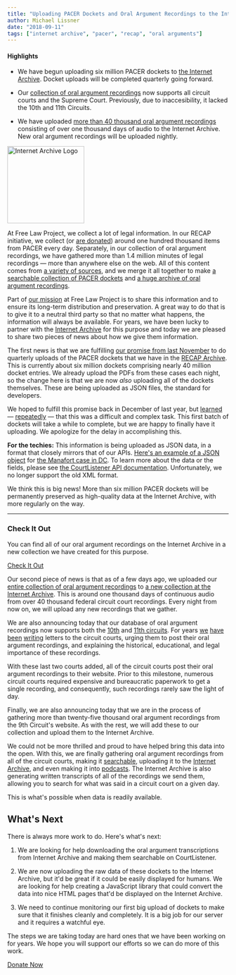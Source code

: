 ```yaml
---
title: "Uploading PACER Dockets and Oral Argument Recordings to the Internet Archive "
author: Michael Lissner
date: "2018-09-11"
tags: ["internet archive", "pacer", "recap", "oral arguments"]
---
```



<div className="well">
<h4>Highlights</h4>
<ul>
  <li><p>We have begun uploading six million PACER dockets to <a href="https://archive.org/details/usfederalcourts" target="_blank">the Internet Archive</a>. Docket uploads will be completed quarterly going forward.</p></li>
 
  <li><p>Our <a href="https://www.courtlistener.com/audio/" target="_blank">collection of oral argument recordings</a> now supports all circuit courts and the Supreme Court. Previously, due to inaccesibility, it lacked the 10th and 11th Circuits.</p></li>
 
  <li><p>We have uploaded <a href="https://archive.org/details/uscourtsoralarguments" target="_blank">more than 40 thousand oral argument recordings</a> consisting of over one thousand days of audio to the Internet Archive. New oral argument recordings will be uploaded nightly.</p></li>
</ul>
</div>

<div className="right-image">
    <img src="/images/logos/internet-archive.svg"
         alt="Internet Archive Logo"
         className="img-responsive"
         height="175"
         width="d+"/>
</div>

<!-- PELICAN_BEGIN_SUMMARY -->
At Free Law Project, we collect a lot of legal information. In our RECAP initiative, we collect (or [are donated][recap]) around one hundred thousand items from PACER every day. Separately, in our collection of oral argument recordings, we have gathered more than 1.4 million minutes of legal recordings — more than anywhere else on the web. All of this content comes from [a variety of sources][coverage], and we merge it all together to make [a searchable collection of PACER dockets][recap-archive] and [a huge archive of oral argument recordings][oa].

Part of [our mission][mission] at Free Law Project is to share this information and to ensure its long-term distribution and preservation. A great way to do that is to give it to a neutral third party so that no matter what happens, the information will always be available. For years, we have been lucky to partner with the [Internet Archive][ia] for this purpose and today we are pleased to share two pieces of news about how we give them information.
<!-- PELICAN_END_SUMMARY -->

The first news is that we are fulfilling [our promise from last November][promise] to do quarterly uploads of the PACER dockets that we have in the [RECAP Archive][recap-archive]. This is currently about six million dockets comprising nearly 40 million docket entries. We already upload the PDFs from these cases each night, so the change here is that we are now *also* uploading all of the dockets themselves. These are being uploaded as JSON files, the standard for developers.

We hoped to fulfill this promise back in December of last year, but [learned][gh1] — [repeatedly][gh2] — that this was a difficult and complex task. This first batch of dockets will take a while to complete, but we are happy to finally have it uploading. We apologize for the delay in accomplishing this.

<p className="alert bg-warning"><i className="fa fa-bug"></i> <strong>For the techies:</strong> This information is being uploaded as JSON data, in a format that closely mirrors that of our APIs. <a href="https://archive.org/download/gov.uscourts.dcd.190597/gov.uscourts.dcd.190597.docket.json">Here's an example of a JSON object</a> for <a href="https://www.courtlistener.com/docket/6183591/united-states-v-manafort/">the Manafort case in DC</a>. To learn more about the data or the fields, please see <a href="https://www.courtlistener.com/api/rest-info/">the CourtListener API documentation</a>. Unfortunately, we no longer support the old XML format.
</p>

We think this is big news! More than six million PACER dockets will be permanently preserved as high-quality data at the Internet Archive, with more regularly on the way.

---

<div className="col-xs-5 pull-right col-sm-3 bg-primary">
    <h3>Check It Out</h3>
    <p>You can find all of our oral argument recordings on the Internet Archive in a new collection we have created for this purpose.
    </p>
    <p><a href="https://archive.org/details/uscourtsoralarguments" target="_blank" className="btn btn-info btn-block">Check It Out</a></p>
</div>

Our second piece of news is that as of a few days ago, we uploaded our [entire collection of oral argument recordings][oa] to [a new collection at the Internet Archive][archive-oa]. This is around one thousand days of continuous audio from over 40 thousand federal circuit court recordings. Every night from now on, we will upload any new recordings that we gather.

We are also announcing today that our database of oral argument recordings now supports both the [10th][ca10] and [11th circuits][ca11]. For years [we][letter1] [have][letter2] [been][letter3] [writing][letter4] letters to the circuit courts, urging them to post their oral argument recordings, and explaining the historical, educational, and legal importance of these recordings. 

With these last two courts added, all of the circuit courts post their oral argument recordings to their website. Prior to this milestone, numerous circuit courts required expensive and bureaucratic paperwork to get a single recording, and consequently, such recordings rarely saw the light of day.

Finally, we are also announcing today that we are in the process of gathering more than twenty-five thousand oral argument recordings from the 9th Circuit's website. As with the rest, we will add these to our collection and upload them to the Internet Archive.

We could not be more thrilled and proud to have helped bring this data into the open. With this, we are finally gathering oral argument recordings from all of the circuit courts, making it [searchable][oa], uploading it to the [Internet Archive][archive-oa], and even making it into [podcasts][podcasts]. The Internet Archive is also generating written transcripts of all of the recordings we send them, allowing you to search for what was said in a circuit court on a given day. 

This is what's possible when data is readily available. 


## What's Next

There is always more work to do. Here's what's next:

1. We are looking for help downloading the oral argument transcriptions from Internet Archive and making them searchable on CourtListener.

1. We are now uploading the raw data of these dockets to the Internet Archive, but it'd be great if it could be easily displayed for humans. We are looking for help creating a JavaScript library that could convert the data into nice HTML pages that'd be displayed on the Internet Archive.

1. We need to continue monitoring our first big upload of dockets to make sure that it finishes cleanly and completely. It is a big job for our server and it requires a watchful eye.

The steps we are taking today are hard ones that we have been working on for years. We hope you will support our efforts so we can do more of this work.

<a href="https://www.courtlistener.com/donate/?referrer=ia-announcement" className="btn btn-danger btn-lg" target="_blank">
    <i className="fa fa-heart-o"></i> Donate Now
</a>


[ia]: https://archive.org
[archive-oa]: https://archive.org/details/uscourtsoralarguments

[c]: /contact/
[letter1]: /pdf/letters/Free%20Law%20Project%20Letter%20to%20CA2%20re%20Oral%20Argument%20Publication.pdf
[letter2]: /pdf/letters/letter-to-ca11-re-oral-arguments.pdf
[letter3]: /pdf/letters/letter-to-ca11-re-oral-arguments-rule-changes.pdf
[letter4]: /pdf/letters/letter-to-tim-tymkovich-re-oral-argument-recordings-at-ca10.pdf
[mission]: /mission/
[promise]: {filename}/new-recap.md
[recap]: /recap/

[api]: https://www.courtlistener.com/api/
[ca10]: https://www.courtlistener.com/?type=oa&order_by=score+desc&court=ca10
[ca11]: https://www.courtlistener.com/?type=oa&order_by=score+desc&court=ca11
[coverage]: https://www.courtlistener.com/coverage/
[oa]: https://www.courtlistener.com/audio/
[podcasts]: https://www.courtlistener.com/podcasts/
[recap-archive]: https://www.courtlistener.com/recap/

[gh1]: https://github.com/freelawproject/courtlistener/issues/783#issue-284855210
[gh2]: https://github.com/freelawproject/courtlistener/issues/783#issuecomment-410094127
